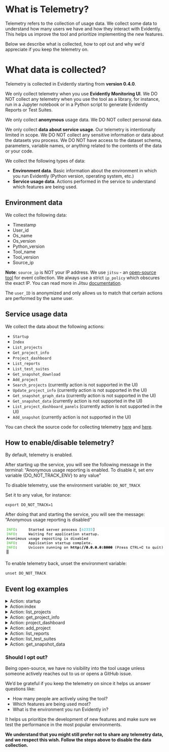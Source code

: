 # **What is Telemetry?**

Telemetry refers to the collection of usage data. We collect some data to understand how many users we have and how they interact with Evidently. This helps us improve the tool and prioritize implementing the new features.

Below we describe what is collected, how to opt out and why we'd appreciate if you keep the telemetry on.

# **What data is collected?**

Telemetry is collected in Evidently starting from **version 0.4.0**. 

We only collect telemetry when you use **Evidently Monitoring UI**. We DO NOT collect any telemetry when you use the tool as a library, for instance, run in a Jupyter notebook or in a Python script to generate Evidently Reports or Test Suites.

We only collect **anonymous** usage data. We DO NOT collect personal data. 

We only collect **data about service usage**. Our telemetry is intentionally limited in scope. We DO NOT collect any sensitive information or data about the datasets you process. We DO NOT have access to the dataset schema, parameters, variable names, or anything related to the contents of the data or your code. 

We collect the following types of data:
* **Environment data**. Basic information about the environment in which you run Evidently (Python version, operating system, etc.) 
* **Service usage data**. Actions performed in the service to understand which features are being used.

## Environment data

We collect the following data:
* Timestamp
* User_id
* Os_name
* Os_version
* Python_version
* Tool_name
* Tool_version
* Source_ip

**Note**: `source_ip` is NOT your IP address. We use `jitsu` - an [open-source tool](https://github.com/jitsucom/jitsu) for event collection. We always use a strict `ip_policy` which obscures the exact IP. You can read more in Jitsu [documentation](https://classic.jitsu.com/docs/sending-data/js-sdk/reference/parameters-reference). 

The `user_ID` is anonymized and only allows us to match that certain actions are performed by the same user. 

## Service usage data

We collect the data about the following actions:
* `Startup`
* `Index`
* `List_projects`
* `Get_project_info`
* `Project_dashboard`
* `List_reports`
* `List_test_suites`
* `Get_snapshot_download`
* `Add_project` 
* `Search_projects` (currently action is not supported in the UI)
* `Update_project_info` (currently action is not supported in the UI)
* `Get_snapshot_graph_data` (currently action is not supported in the UI)
* `Get_snapshot_data` (currently action is not supported in the UI)
* `List_project_dashboard_panels` (currently action is not supported in the UI)
* `Add_snapshot`  (currently action is not supported in the UI)

You can check the source code for collecting telemetry [here](https://github.com/evidentlyai/evidently/blob/feature/evidently_service_ui/src/evidently/ui/app.py) and [here](https://github.com/evidentlyai/evidently/blob/feature/evidently_service_ui/src/evidently/telemetry.py).

## How to enable/disable telemetry?

By default, telemetry is enabled.

After starting up the service, you will see the following message in the terminal:
“Anonymous usage reporting is enabled. To disable it, set env variable {DO_NOT_TRACK_ENV} to any value”

To disable telemetry, use the environment variable: `DO_NOT_TRACK`

Set it to any value, for instance:
```
export DO_NOT_TRACK=1
```

After doing that and starting the service, you will see the message: “Anonymous usage reporting is disabled”

![telemetry](../.gitbook/assets/disable_telemetry-min.png)

To enable telemetry back, unset the environment variable:
```
unset DO_NOT_TRACK
```

## Event log examples

<details>

<summary>Action: startup</summary>

```
{
  "_timestamp": "2023-07-07T14:08:44.332528Z",
  "action": "startup",
  "api_key": "s2s.5xmxpip2ax4ut5rrihfjhb.uqcoh71nviknmzp77ev6rd",
  "error": null,
  "eventn_ctx_event_id": "cfcc182d-5a2d-47d6-89dd-37590ec7b08a",
  "extra": {},
  "group_id": null,
  "interface": "service_backend",
  "os_name": "mac",
  "os_version": "13.0.1",
  "python_version": {
    "major": 3,
    "minor": 9,
    "patch": 16
  },
  "source_ip": "78.163.128.1",
  "src": "api",
  "tool_name": "evidently",
  "tool_version": "0.3.3",
  "user_id": "16d5bb6f-0400-4e2c-90f3-c3b31c95a1d3"
}
```
</details>

<details>

<summary>Action:index</summary>

```
{
  "_timestamp": "2023-07-07T14:10:54.355143Z",
  "action": "index",
  "api_key": "s2s.5xmxpip2ax4ut5rrihfjhb.uqcoh71nviknmzp77ev6rd",
  "error": null,
  "eventn_ctx_event_id": "96029e42-d2fc-4372-a1b5-b15e4d2ec6a0",
  "extra": {},
  "group_id": null,
  "interface": "service_backend",
  "os_name": "mac",
  "os_version": "13.0.1",
  "python_version": {
    "major": 3,
    "minor": 9,
    "patch": 16
  },
  "source_ip": "78.163.128.1",
  "src": "api",
  "tool_name": "evidently",
  "tool_version": "0.3.3",
  "user_id": "16d5bb6f-0400-4e2c-90f3-c3b31c95a1d3"
}
```
</details>

<details>

<summary>Action: list_projects</summary>
```
{
  "_timestamp": "2023-07-07T14:08:44.687956Z",
  "action": "list_projects",
  "api_key": "s2s.5xmxpip2ax4ut5rrihfjhb.uqcoh71nviknmzp77ev6rd",
  "error": null,
  "eventn_ctx_event_id": "12ac8fe3-0396-430b-b035-e984a3ed2663",
  "extra": {
    "project_count": 1
  },
  "group_id": null,
  "interface": "service_backend",
  "os_name": "mac",
  "os_version": "13.0.1",
  "python_version": {
    "major": 3,
    "minor": 9,
    "patch": 16
  },
  "source_ip": "78.163.128.1",
  "src": "api",
  "tool_name": "evidently",
  "tool_version": "0.3.3",
  "user_id": "16d5bb6f-0400-4e2c-90f3-c3b31c95a1d3"
}
```
</details>

<details>

<summary>Action: get_project_info</summary>
```
​​{
  "_timestamp": "2023-07-07T14:10:54.474555Z",
  "action": "get_project_info",
  "api_key": "s2s.5xmxpip2ax4ut5rrihfjhb.uqcoh71nviknmzp77ev6rd",
  "error": null,
  "eventn_ctx_event_id": "52bf5758-4b4c-4379-b2e6-0c1b123f3ce3",
  "extra": {},
  "group_id": null,
  "interface": "service_backend",
  "os_name": "mac",
  "os_version": "13.0.1",
  "python_version": {
    "major": 3,
    "minor": 9,
    "patch": 16
  },
  "source_ip": "78.163.128.1",
  "src": "api",
  "tool_name": "evidently",
  "tool_version": "0.3.3",
  "user_id": "16d5bb6f-0400-4e2c-90f3-c3b31c95a1d3"
}
```
</details>

<details>

<summary>Action: project_dashboard</summary>

```
{
  "_timestamp": "2023-07-07T14:08:46.260846Z",
  "action": "project_dashboard",
  "api_key": "s2s.5xmxpip2ax4ut5rrihfjhb.uqcoh71nviknmzp77ev6rd",
  "error": null,
  "eventn_ctx_event_id": "2dc109d4-f322-42de-8db2-d9ce86787b8b",
  "extra": {},
  "group_id": null,
  "interface": "service_backend",
  "os_name": "mac",
  "os_version": "13.0.1",
  "python_version": {
    "major": 3,
    "minor": 9,
    "patch": 16
  },
  "source_ip": "78.163.128.1",
  "src": "api",
  "tool_name": "evidently",
  "tool_version": "0.3.3",
  "user_id": "16d5bb6f-0400-4e2c-90f3-c3b31c95a1d3"
}
```
</details>

<details>

<summary>Action: add_project</summary>

```
{
  "_timestamp": "2023-07-18T13:15:16.138786Z",
  "action": "add_project",
  "api_key": "s2s.5xmxpip2ax4ut5rrihfjhb.uqcoh71nviknmzp77ev6rd",
  "error": null,
  "eventn_ctx_event_id": "ac3d9bf3-8b26-406e-b781-30936c31da87",
  "extra": {},
  "group_id": null,
  "interface": "service_backend",
  "os_name": "mac",
  "os_version": "13.0.1",
  "python_version": {
    "major": 3,
    "minor": 9,
    "patch": 16
  },
  "source_ip": "88.225.219.1",
  "src": "api",
  "tool_name": "evidently",
  "tool_version": "0.3.3",
  "user_id": "16d5bb6f-0400-4e2c-90f3-c3b31c95a1d3"
}
```
</details>

<details>

<summary>Action: list_reports</summary>

```
{
  "_timestamp": "2023-07-07T14:08:51.369513Z",
  "action": "list_reports",
  "api_key": "s2s.5xmxpip2ax4ut5rrihfjhb.uqcoh71nviknmzp77ev6rd",
  "error": null,
  "eventn_ctx_event_id": "826b5208-aae1-400f-acc6-0fb2ea91c967",
  "extra": {
    "reports_count": 19
  },
  "group_id": null,
  "interface": "service_backend",
  "os_name": "mac",
  "os_version": "13.0.1",
  "python_version": {
    "major": 3,
    "minor": 9,
    "patch": 16
  },
  "source_ip": "78.163.128.1",
  "src": "api",
  "tool_name": "evidently",
  "tool_version": "0.3.3",
  "user_id": "16d5bb6f-0400-4e2c-90f3-c3b31c95a1d3"
}
```
</details>

<details>

<summary>Action: list_test_suites</summary>

```
{
  "_timestamp": "2023-07-07T14:08:46.902323Z",
  "action": "list_test_suites",
  "api_key": "s2s.5xmxpip2ax4ut5rrihfjhb.uqcoh71nviknmzp77ev6rd",
  "error": null,
  "eventn_ctx_event_id": "540b1e8e-06cb-4e76-958d-6d49fed7f86e",
  "extra": {},
  "group_id": null,
  "interface": "service_backend",
  "os_name": "mac",
  "os_version": "13.0.1",
  "python_version": {
    "major": 3,
    "minor": 9,
    "patch": 16
  },
  "source_ip": "78.163.128.1",
  "src": "api",
  "tool_name": "evidently",
  "tool_version": "0.3.3",
  "user_id": "16d5bb6f-0400-4e2c-90f3-c3b31c95a1d3"
}
```
</details>

<details>

<summary>Action: get_snapshot_data</summary>
```
{
  "_timestamp": "2023-07-18T12:53:01.609245Z",
  "action": "get_snapshot_data",
  "api_key": "s2s.5xmxpip2ax4ut5rrihfjhb.uqcoh71nviknmzp77ev6rd",
  "error": null,
  "eventn_ctx_event_id": "0426ef98-b35c-4040-bada-4e4b9380f4d5",
  "extra": {
    "metric_generators": [],
    "metric_presets": [],
    "metrics": [
      "DatasetDriftMetric",
      "DatasetMissingValuesMetric",
      "ColumnDriftMetric",
      "ColumnQuantileMetric",
      "ColumnDriftMetric",
      "ColumnQuantileMetric"
    ],
    "snapshot_type": "report",
    "test_generators": [],
    "test_presets": [],
    "tests": []
  },
  "group_id": null,
  "interface": "service_backend",
  "os_name": "mac",
  "os_version": "13.0.1",
  "python_version": {
    "major": 3,
    "minor": 9,
    "patch": 16
  },
  "source_ip": "88.225.219.1",
  "src": "api",
  "tool_name": "evidently",
  "tool_version": "0.3.3",
  "user_id": "16d5bb6f-0400-4e2c-90f3-c3b31c95a1d3"
}
```
</details>

### **Should I opt out?**

Being open-source, we have no visibility into the tool usage unless someone actively reaches out to us or opens a GitHub issue.

We’d be grateful if you keep the telemetry on since it helps us answer questions like:
* How many people are actively using the tool?
* Which features are being used most?
* What is the environment you run Evidently in?

It helps us prioritize the development of new features and make sure we test the performance in the most popular environments.

**We understand that you might still prefer not to share any telemetry data, and we respect this wish. Follow the steps above to disable the data collection.** 
